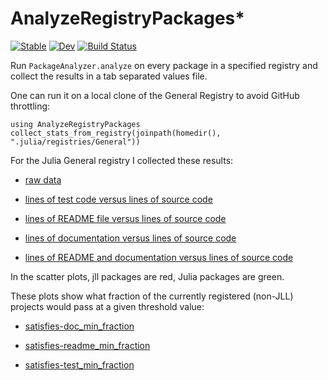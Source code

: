 # AnalyzeRegistryPackages* 

[![Stable](https://img.shields.io/badge/docs-stable-blue.svg)](https://MarkNahabedian.github.io/AnalyzeRegistryPackages.jl/stable/) [![Dev](https://img.shields.io/badge/docs-dev-blue.svg)](https://MarkNahabedian.github.io/AnalyzeRegistryPackages.jl/dev/) [![Build Status](https://github.com/MarkNahabedian/AnalyzeRegistryPackages.jl/actions/workflows/CI.yml/badge.svg?branch=main)](https://github.com/MarkNahabedian/AnalyzeRegistryPackages.jl/actions/workflows/CI.yml?query=branch%3Amain)

Run `PackageAnalyzer.analyze` on every package in a specified registry
and collect the results in a tab separated values file.

One can run it on a local clone of the General Registry to avoid
GitHub throttling:

```
using AnalyzeRegistryPackages
collect_stats_from_registry(joinpath(homedir(), ".julia/registries/General"))
```


For the Julia General registry I collected these results:

* [raw data](https://raw.githubusercontent.com/MarkNahabedian/AnalyzeRegistryPackages.jl/main/data/collected_linecounts.tsv)

* [lines of test code versus lines of source code](https://github.com/MarkNahabedian/AnalyzeRegistryPackages.jl/blob/main/data/graph-src-tests.svg)

* [lines of README file versus lines of source code](https://github.com/MarkNahabedian/AnalyzeRegistryPackages.jl/blob/main/data/graph-src-readme.svg)

* [lines of documentation versus lines of source code](https://github.com/MarkNahabedian/AnalyzeRegistryPackages.jl/blob/main/data/graph-src-docs.svg)

* [lines of README and documentation versus lines of source code](https://github.com/MarkNahabedian/AnalyzeRegistryPackages.jl/blob/main/data/graph-src-docs%2Breadme.svg)

In the scatter plots, jll packages are red, Julia packages are green.

These plots show what fraction of the currently registered (non-JLL)
projects would pass at a given threshold value:

* [satisfies-doc_min_fraction](https://github.com/MarkNahabedian/AnalyzeRegistryPackages.jl/blob/main/data/satisfies-doc_min_fraction.svg)

* [satisfies-readme_min_fraction](https://github.com/MarkNahabedian/AnalyzeRegistryPackages.jl/blob/main/data/satisfies-readme_min_fraction.svg)

* [satisfies-test_min_fraction](https://github.com/MarkNahabedian/AnalyzeRegistryPackages.jl/blob/main/data/satisfies-test_min_fraction.svg)

